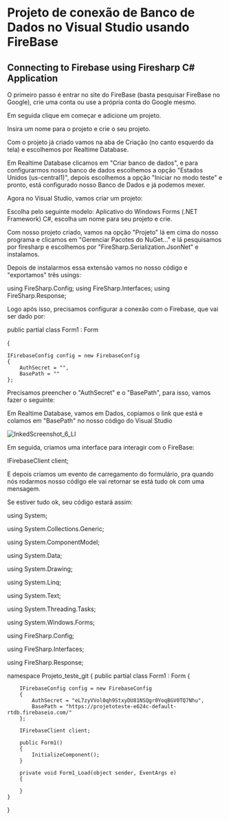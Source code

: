 # Projeto de conexão de Banco de Dados no Visual Studio usando FireBase

## Connecting to Firebase using Firesharp C# Application

O primeiro passo é entrar no site do FireBase (basta pesquisar FireBase no Google), crie uma conta ou use a própria conta do Google mesmo.

Em seguida clique em começar e adicione um projeto.

Insira um nome para o projeto e crie o seu projeto.

Com o projeto já criado vamos na aba de Criação (no canto esquerdo da tela) e escolhemos por Realtime Database.

Em Realtime Database clicamos em "Criar banco de dados", e para configurarmos nosso banco de dados escolhemos a opção "Estados Unidos (us-central1)", depois escolhemos a opção "Iniciar no modo teste" e pronto, está configurado nosso Banco de Dados e já podemos mexer.

Agora no Visual Studio, vamos criar um projeto:

Escolha pelo seguinte modelo: Aplicativo do Windows Forms (.NET Framework) C#, escolha um nome para seu projeto e crie.

Com nosso projeto criado, vamos na opção "Projeto" lá em cima do nosso programa e clicamos em "Gerenciar Pacotes do NuGet..." e lá pesquisamos por firesharp e escolhemos por "FireSharp.Serialization.JsonNet" e instalamos.

Depois de instalarmos essa extensão vamos no nosso código e "exportamos" três usings: 

using FireSharp.Config;
using FireSharp.Interfaces;
using FireSharp.Response;

Logo após isso, precisamos configurar a conexão com o Firebase, que vai ser dado por:

 public partial class Form1 : Form
 
{

    IFirebaseConfig config = new FirebaseConfig
    {
        AuthSecret = "",
        BasePath = ""
    };

Precisamos preencher o "AuthSecret" e o "BasePath", para isso, vamos fazer o seguinte: 

Em Realtime Database, vamos em Dados, copiamos o link que está e colamos em "BasePath" no nosso código do Visual Studio

![InkedScreenshot_6_LI](https://github.com/gustavo-cacador/poo2/assets/102495284/2a9304c0-b52c-4a80-9e8c-95c7f9296c9f)


Em seguida, criamos uma interface para interagir com o FireBase:

IFirebaseClient client;

E depois criamos um evento de carregamento do formulário, pra quando nós rodarmos nosso código ele vai retornar se está tudo ok com uma mensagem.

Se estiver tudo ok, seu código estará assim:

using System;

using System.Collections.Generic;

using System.ComponentModel;

using System.Data;

using System.Drawing;

using System.Linq;

using System.Text;

using System.Threading.Tasks;

using System.Windows.Forms;

using FireSharp.Config;

using FireSharp.Interfaces;

using FireSharp.Response;

namespace Projeto_teste_git
{
    public partial class Form1 : Form
    {

        IFirebaseConfig config = new FirebaseConfig
        {
            AuthSecret = "eL7zyVVol0qh9StxyDU81NSQgr0YoqBGV0TQ7Nhu",
            BasePath = "https://projetoteste-e624c-default-rtdb.firebaseio.com/"
        };

        IFirebaseClient client;

        public Form1()
        {
            InitializeComponent();
        }

        private void Form1_Load(object sender, EventArgs e)
        {

        }
    }
}
